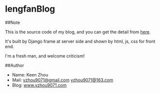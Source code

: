 # lengfanBlog

##Note

This is the source code of my blog, and you can get the detail from [here](www.yzhou9071.com).

It's built by Django frame at server side and shown by html, js, css for front end.

I'm a fresh man, and welcome criticism!

##Author

+ Name: Keen Zhou
+ Mail: yzhou9071@gmail.com yzhou9071@163.com
+ Blog: www.yzhou9071.com
